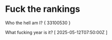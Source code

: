 # Fuck the rankings

Who the hell am I?
{ 33100530 }

What fucking year is it?
[ 2025-05-12T07:50:00Z ]
